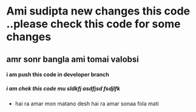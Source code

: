 # Ami sudipta new changes this code ..please check this code for some changes
## amr sonr bangla ami tomai valobsi

#### i am push this code in developer branch

##### i am chek this code mu sldkfj asdfjsd fsdjlfk

- hai ra amar mon matano desh hai ra amar sonaa fola mati
